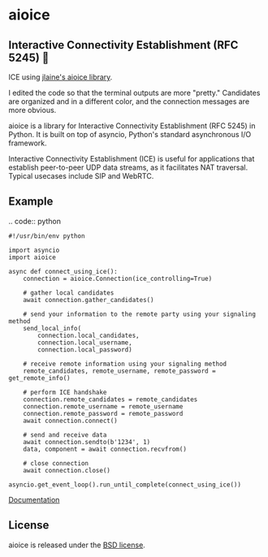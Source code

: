 # aioice


## Interactive Connectivity Establishment (RFC 5245) 🔗


ICE using [jlaine's aioice library](https://github.com/jlaine/aioice). 

I edited the code so that the terminal outputs are more "pretty." Candidates are organized and in a different color, and the connection messages are more obvious.

aioice is a library for Interactive Connectivity Establishment (RFC 5245) in Python. It is built on top of asyncio, Python's standard asynchronous I/O framework.

Interactive Connectivity Establishment (ICE) is useful for applications that establish peer-to-peer UDP data streams, as it facilitates NAT traversal. Typical usecases include SIP and WebRTC.



## Example


.. code:: python

    #!/usr/bin/env python

    import asyncio
    import aioice

    async def connect_using_ice():
        connection = aioice.Connection(ice_controlling=True)

        # gather local candidates
        await connection.gather_candidates()

        # send your information to the remote party using your signaling method
        send_local_info(
            connection.local_candidates,
            connection.local_username,
            connection.local_password)

        # receive remote information using your signaling method
        remote_candidates, remote_username, remote_password = get_remote_info()

        # perform ICE handshake
        connection.remote_candidates = remote_candidates
        connection.remote_username = remote_username
        connection.remote_password = remote_password
        await connection.connect()

        # send and receive data
        await connection.sendto(b'1234', 1)
        data, component = await connection.recvfrom()

        # close connection
        await connection.close()

    asyncio.get_event_loop().run_until_complete(connect_using_ice())

[Documentation](https://aioice.readthedocs.io/en/stable/)


## License


aioice is released under the [BSD license](https://aioice.readthedocs.io/en/stable/license.html).
